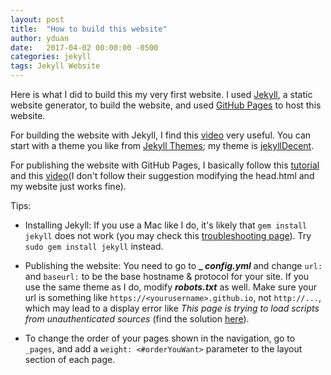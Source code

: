 ```yaml
---
layout: post
title:  "How to build this website"
author: yduan
date:   2017-04-02 00:00:00 -0500
categories: jekyll
tags: Jekyll Website
---
```

Here is what I did to build this my very first website. I used [Jekyll][jekyll], a static website generator, to build the website, and used [GitHub Pages][githubpage] to host this website. 

For building the website with Jekyll, I find this [video][youtube-howto] very useful. You can start with a theme you like from [Jekyll Themes][jekyll-themes]; my theme is [jekyllDecent][decent].

For publishing the website with GitHub Pages, I basically follow this [tutorial][githubhelp] and this [video][youtube-githubpage](I don't follow their suggestion modifying the head.html and my website just works fine).

Tips:
* Installing Jekyll: If you use a Mac like I do, it's likely that ``gem install jekyll`` does not work (you may check this [troubleshooting page][troubleshooting]). Try ``sudo gem install jekyll`` instead.

* Publishing the website: You need to go to **_ _config.yml_** and change ``url:`` and ``baseurl:`` to be the base hostname & protocol for your site. If you use the same theme as I do, modify **_robots.txt_** as well. Make sure your url is something like ``https://<yourusername>.github.io``, not ``http://...``, which may lead to a display error like _This page is trying to load scripts from unauthenticated sources_ (find the solution [here][httpserror]).

* To change the order of your pages shown in the navigation, go to ``_pages``, and add a ``weight: <#orderYouWant>`` parameter to the layout section of each page.

[jekyll]: https://jekyllrb.com/
[youtube-howto]: https://www.youtube.com/watch?v=HOg8jWZ3lt0
[githubpage]: https://pages.github.com/
[jekyll-themes]: http://jekyllthemes.org/
[decent]: https://github.com/jwillmer/jekyllDecent
[githubhelp]: https://help.github.com/articles/setting-up-your-github-pages-site-locally-with-jekyll/
[youtube-githubpage]: https://www.youtube.com/watch?v=x352fsLm3gE
[troubleshooting]: https://jekyllrb.com/docs/troubleshooting/
[httpserror]: https://github.com/gcushen/hugo-academic/issues/24